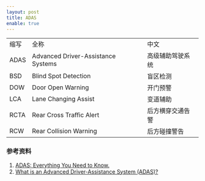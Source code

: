 ```yaml
---
layout: post
title: ADAS
enable: true
---
```



<table>
  <tr>
    <td>缩写</td>
    <td>全称</td>
    <td>中文</td>
  </tr>
  <tr>
    <td>ADAS</td>
    <td>Advanced Driver-Assistance Systems</td>
    <td>高级辅助驾驶系统</td>
  </tr>
  <tr>
  <td>BSD</td>
  <td>Blind Spot Detection</td>
  <td>盲区检测</td>
  </tr>
  <tr>
  <td>DOW</td>
  <td>Door Open Warning</td>
  <td>开门预警</td>
  </tr>
  <tr>
  <td>LCA</td>
  <td>Lane Changing Assist</td>
  <td>变道辅助</td>
  </tr>
  <tr>
  <td>RCTA</td>
  <td>Rear Cross Traffic Alert</td>
  <td>后方横穿交通告警</td>
  </tr>
  <tr>
  <td>RCW</td>
  <td>Rear Collision Warning</td>
  <td>后方碰撞警告</td>
  </tr>
</table>


### 参考资料

1. [ADAS: Everything You Need to Know.](https://www.caranddriver.com/research/a31880412/adas/)
2. [What is an Advanced Driver-Assistance System (ADAS)?](https://www.mobileye.com/blog/what-is-advanced-driver-assistance-system-adas/)
